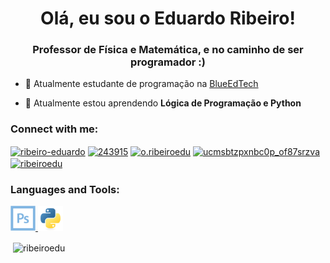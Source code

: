 <h1 align="center">Olá, eu sou o Eduardo Ribeiro!</h1>
<h3 align="center">Professor de Física e Matemática, e no caminho de ser programador :)</h3>

- 🔭 Atualmente estudante de programação na [BlueEdTech](https://blueedtech.com.br/)

- 🌱 Atualmente estou aprendendo **Lógica de Programação e Python**

<h3 align="left">Connect with me:</h3>
<p align="left">
<a href="https://linkedin.com/in/ribeiro-eduardo" target="blank"><img align="center" src="https://raw.githubusercontent.com/rahuldkjain/github-profile-readme-generator/master/src/images/icons/Social/linked-in-alt.svg" alt="ribeiro-eduardo" height="30" width="40" /></a>
<a href="https://stackoverflow.com/users/243915" target="blank"><img align="center" src="https://raw.githubusercontent.com/rahuldkjain/github-profile-readme-generator/master/src/images/icons/Social/stack-overflow.svg" alt="243915" height="30" width="40" /></a>
<a href="https://instagram.com/o.ribeiroedu" target="blank"><img align="center" src="https://raw.githubusercontent.com/rahuldkjain/github-profile-readme-generator/master/src/images/icons/Social/instagram.svg" alt="o.ribeiroedu" height="30" width="40" /></a>
<a href="https://www.youtube.com/c/ucmsbtzpxnbc0p_of87srzva" target="blank"><img align="center" src="https://raw.githubusercontent.com/rahuldkjain/github-profile-readme-generator/master/src/images/icons/Social/youtube.svg" alt="ucmsbtzpxnbc0p_of87srzva" height="30" width="40" /></a>
<a href="https://www.hackerrank.com/ribeiroedu" target="blank"><img align="center" src="https://raw.githubusercontent.com/rahuldkjain/github-profile-readme-generator/master/src/images/icons/Social/hackerrank.svg" alt="ribeiroedu" height="30" width="40" /></a>
</p>

<h3 align="left">Languages and Tools:</h3>
<p align="left"> <a href="https://www.photoshop.com/en" target="_blank"> <img src="https://raw.githubusercontent.com/devicons/devicon/master/icons/photoshop/photoshop-line.svg" alt="photoshop" width="40" height="40"/> </a> <a href="https://www.python.org" target="_blank"> <img src="https://raw.githubusercontent.com/devicons/devicon/master/icons/python/python-original.svg" alt="python" width="40" height="40"/> </a> </p>

<p>&nbsp;<img align="center" src="https://github-readme-stats.vercel.app/api?username=ribeiroedu&show_icons=true&locale=en" alt="ribeiroedu" /></p>
